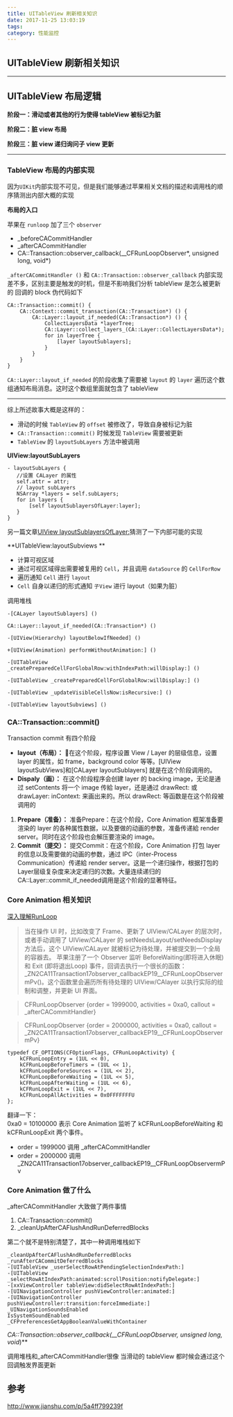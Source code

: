 ```yaml
---
title: UITableView 刷新相关知识
date: 2017-11-25 13:03:19
tags:
category: 性能监控
---
```

UITableView 刷新相关知识
----- 

---

## UITableView 布局逻辑

**阶段一：滑动或者其他的行为使得 tableView 被标记为脏**

**阶段二：脏 view 布局**

**阶段三：脏 view 递归询问子 view 更新**

---

### TableView 布局的内部实现
因为`UIKit`内部实现不可见，但是我们能够通过苹果相关文档的描述和调用栈的顺序猜测出内部大概的实现
<!-- more --> 
**布局的入口**

苹果在 `runloop` 加了三个 `observer`

- _beforeCACommitHandler
- _afterCACommitHandler
- CA::Transaction::observer_callback(__CFRunLoopObserver*, unsigned long, void*)

`_afterCACommitHandler ()` 和 `CA::Transaction::observer_callback` 内部实现差不多，区别主要是触发的时机，但是不影响我们分析 tableView 是怎么被更新的
回调的 block 伪代码如下

    CA::Transaction::commit() {
        CA::Context::commit_transaction(CA::Transaction*) () {
            CA::Layer::layout_if_needed(CA::Transaction*) () {
                CollectLayersData *layerTree;
                CA::Layer::collect_layers_(CA::Layer::CollectLayersData*);
                for in layerTree {
                    [layer layoutSublayers];
                }
            }
        }
    }

`CA::Layer::layout_if_needed` 的阶段收集了需要被 `layout` 的 `layer`
遍历这个数组通知布局消息。这时这个数组里面就包含了 tableView

---

综上所述故事大概是这样的：

- 滑动的时候 `TableView` 的 `offset` 被修改了，导致自身被标记为脏
- `CA::Transaction::commit()` 时候发现 `TableView` 需要被更新
- `TableView` 的 `layoutSubLayers` 方法中被调用

**UIView:layoutSubLayers**

    - layoutSubLayers {
       //设置 CALayer 的属性
       self.attr = attr;
       // layout subLayers
       NSArray *layers = self.subLayers;
       for in layers {
           [self layoutSublayersOfLayer:layer];
       }  
    }

另一篇文章[UIView layoutSublayersOfLayer:](http://www.jft0m.com/2017/11/25/UIView-CALayerDelegate-layoutSublayersOfLayer/)猜测了一下内部可能的实现

**UITableView:layoutSubviews **

- 计算可视区域
- 通过可视区域得出需要被复用的 `Cell`，并且调用 `dataSource` 的 `CellForRow`
- 遍历通知 `Cell` 进行 `layout`
- `Cell` 自身以递归的形式通知 `子View` 进行 layout（如果为脏）

调用堆栈

    -[CALayer layoutSublayers] ()

    CA::Layer::layout_if_needed(CA::Transaction*) ()

    -[UIView(Hierarchy) layoutBelowIfNeeded] ()

    +[UIView(Animation) performWithoutAnimation:] ()

    -[UITableView _createPreparedCellForGlobalRow:withIndexPath:willDisplay:] ()

    -[UITableView _createPreparedCellForGlobalRow:willDisplay:] ()

    -[UITableView _updateVisibleCellsNow:isRecursive:] ()

    -[UITableView layoutSubviews] ()


### CA::Transaction::commit()

Transaction commit 有四个阶段
- **layout（布局）：** 在这个阶段，程序设置 View / Layer 的层级信息，设置 layer 的属性，如 frame，background color 等等。[UIView layoutSubViews]和[CALayer layoutSublayers] 就是在这个阶段调用的。
- **Dispaly（画）：** 在这个阶段程序会创建 layer 的 backing image，无论是通过 setContents 将一个 image 传給 layer，还是通过 drawRect: 或 drawLayer: inContext: 来画出来的。所以 drawRect: 等函数是在这个阶段被调用的
1. **Prepare（准备）：** 准备Prepare：在这个阶段，Core Animation 框架准备要渲染的 layer 的各种属性数据，以及要做的动画的参数，准备传递給 render server。同时在这个阶段也会解压要渲染的 image。
1. **Commit（提交）：** 提交Commit：在这个阶段，Core Animation 打包 layer 的信息以及需要做的动画的参数，通过 IPC（inter-Process Communication）传递給 render server。这是一个递归操作，根据打包的Layer层级复杂度来决定递归的次数。大量连续递归的CA::Layer::commit_if_needed调用是这个阶段的显著特征。

### Core Animation 相关知识
[深入理解RunLoop](https://blog.ibireme.com/2015/05/18/runloop/) 

> 当在操作 UI 时，比如改变了 Frame、更新了 UIView/CALayer 的层次时，或者手动调用了 UIView/CALayer 的 setNeedsLayout/setNeedsDisplay方法后，这个 UIView/CALayer 就被标记为待处理，并被提交到一个全局的容器去。
苹果注册了一个 Observer 监听 BeforeWaiting(即将进入休眠) 和 Exit (即将退出Loop) 事件，回调去执行一个很长的函数：
_ZN2CA11Transaction17observer_callbackEP19__CFRunLoopObservermPv()。这个函数里会遍历所有待处理的 UIView/CAlayer 以执行实际的绘制和调整，并更新 UI 界面。

>CFRunLoopObserver {order = 1999000, activities = 0xa0,
    callout = _afterCACommitHandler}
                
>CFRunLoopObserver {order = 2000000, activities = 0xa0,
        callout = _ZN2CA11Transaction17observer_callbackEP19__CFRunLoopObservermPv}

    typedef CF_OPTIONS(CFOptionFlags, CFRunLoopActivity) {
        kCFRunLoopEntry = (1UL << 0),
        kCFRunLoopBeforeTimers = (1UL << 1),
        kCFRunLoopBeforeSources = (1UL << 2),
        kCFRunLoopBeforeWaiting = (1UL << 5),
        kCFRunLoopAfterWaiting = (1UL << 6),
        kCFRunLoopExit = (1UL << 7),
        kCFRunLoopAllActivities = 0x0FFFFFFFU
    };

翻译一下：    
0xa0 = 10100000 表示 Core Animation 监听了 kCFRunLoopBeforeWaiting 和 kCFRunLoopExit  两个事件。

- order = 1999000 调用 _afterCACommitHandler
- order = 2000000 调用 _ZN2CA11Transaction17observer_callbackEP19__CFRunLoopObservermPv

### Core Animation 做了什么

_afterCACommitHandler 大致做了两件事情
1. CA::Transaction::commit()
2. _cleanUpAfterCAFlushAndRunDeferredBlocks


第二个就不是特别清楚了，其中一种调用堆栈如下

    _cleanUpAfterCAFlushAndRunDeferredBlocks
    _runAfterCACommitDeferredBlocks
    -[UITableView _userSelectRowAtPendingSelectionIndexPath:]
    -[UITableView _selectRowAtIndexPath:animated:scrollPosition:notifyDelegate:]
    -[xxViewController tableView:didSelectRowAtIndexPath:]
    -[UINavigationController pushViewController:animated:]
    -[UINavigationController pushViewController:transition:forceImmediate:]
    _UINavigationSoundsEnabled
    IsSystemSoundEnabled
    _CFPreferencesGetAppBooleanValueWithContainer


**CA::Transaction::observer_callback(__CFRunLoopObserver*, unsigned long, void*)**

调用堆栈和_afterCACommitHandler很像
当滑动的 tableView 都时候会通过这个回调触发界面更新


## 参考

http://www.jianshu.com/p/5a4ff799239f